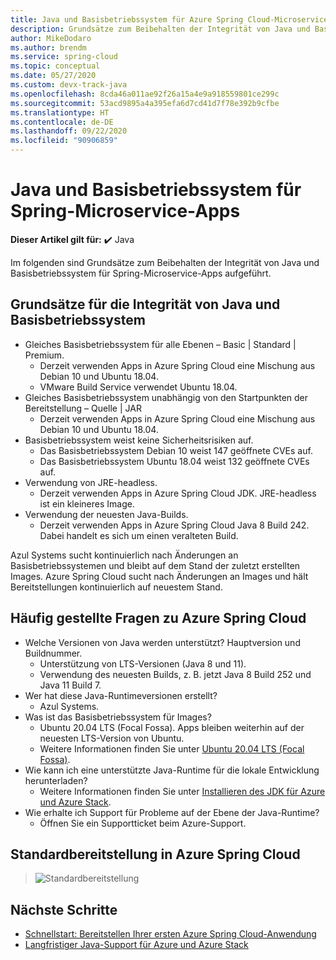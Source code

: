 ```yaml
---
title: Java und Basisbetriebssystem für Azure Spring Cloud-Microservice-Apps
description: Grundsätze zum Beibehalten der Integrität von Java und Basisbetriebssystem für Azure Spring Cloud-Microservice-Apps
author: MikeDodaro
ms.author: brendm
ms.service: spring-cloud
ms.topic: conceptual
ms.date: 05/27/2020
ms.custom: devx-track-java
ms.openlocfilehash: 8cda46a011ae92f26a15a4e9a918559801ce299c
ms.sourcegitcommit: 53acd9895a4a395efa6d7cd41d7f78e392b9cfbe
ms.translationtype: HT
ms.contentlocale: de-DE
ms.lasthandoff: 09/22/2020
ms.locfileid: "90906859"
---
```

# <a name="java-and-base-os-for-spring-microservice-apps"></a>Java und Basisbetriebssystem für Spring-Microservice-Apps

**Dieser Artikel gilt für:** ✔️ Java

Im folgenden sind Grundsätze zum Beibehalten der Integrität von Java und Basisbetriebssystem für Spring-Microservice-Apps aufgeführt.
## <a name="principles-for-healthy-java-and-base-os"></a>Grundsätze für die Integrität von Java und Basisbetriebssystem
* Gleiches Basisbetriebssystem für alle Ebenen – Basic | Standard | Premium.
    * Derzeit verwenden Apps in Azure Spring Cloud eine Mischung aus Debian 10 und Ubuntu 18.04.
    * VMware Build Service verwendet Ubuntu 18.04.
* Gleiches Basisbetriebssystem unabhängig von den Startpunkten der Bereitstellung – Quelle | JAR
    * Derzeit verwenden Apps in Azure Spring Cloud eine Mischung aus Debian 10 und Ubuntu 18.04.
* Basisbetriebssystem weist keine Sicherheitsrisiken auf.
    * Das Basisbetriebssystem Debian 10 weist 147 geöffnete CVEs auf.
    * Das Basisbetriebssystem Ubuntu 18.04 weist 132 geöffnete CVEs auf.
* Verwendung von JRE-headless.
    * Derzeit verwenden Apps in Azure Spring Cloud JDK. JRE-headless ist ein kleineres Image.
* Verwendung der neuesten Java-Builds.
    * Derzeit verwenden Apps in Azure Spring Cloud Java 8 Build 242. Dabei handelt es sich um einen veralteten Build.
 
Azul Systems sucht kontinuierlich nach Änderungen an Basisbetriebssystemen und bleibt auf dem Stand der zuletzt erstellten Images. Azure Spring Cloud sucht nach Änderungen an Images und hält Bereitstellungen kontinuierlich auf neuestem Stand.
 
## <a name="faq-for-azure-spring-cloud"></a>Häufig gestellte Fragen zu Azure Spring Cloud

* Welche Versionen von Java werden unterstützt? Hauptversion und Buildnummer.
    * Unterstützung von LTS-Versionen (Java 8 und 11).
    * Verwendung des neuesten Builds, z. B. jetzt Java 8 Build 252 und Java 11 Build 7.
* Wer hat diese Java-Runtimeversionen erstellt?
    * Azul Systems.
* Was ist das Basisbetriebssystem für Images?
    * Ubuntu 20.04 LTS (Focal Fossa). Apps bleiben weiterhin auf der neuesten LTS-Version von Ubuntu.
    * Weitere Informationen finden Sie unter [Ubuntu 20.04 LTS (Focal Fossa)](http://releases.ubuntu.com/focal/).
* Wie kann ich eine unterstützte Java-Runtime für die lokale Entwicklung herunterladen? 
    * Weitere Informationen finden Sie unter [Installieren des JDK für Azure und Azure Stack](https://docs.microsoft.com/azure/developer/java/fundamentals/java-jdk-install).
* Wie erhalte ich Support für Probleme auf der Ebene der Java-Runtime?
    * Öffnen Sie ein Supportticket beim Azure-Support.
 
## <a name="default-deployment-on-azure-spring-cloud"></a>Standardbereitstellung in Azure Spring Cloud

> ![Standardbereitstellung](media/spring-cloud-principles/spring-cloud-default-deployment.png)
 
## <a name="next-steps"></a>Nächste Schritte

* [Schnellstart: Bereitstellen Ihrer ersten Azure Spring Cloud-Anwendung](spring-cloud-quickstart.md)
* [Langfristiger Java-Support für Azure und Azure Stack](https://docs.microsoft.com/azure/developer/java/fundamentals/java-jdk-long-term-support)
